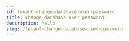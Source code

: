 ```yaml
---
id: tenant-change-database-user-password
title: Change database user password
description: hello
slug: /tenant-change-database-user-password
---
```

